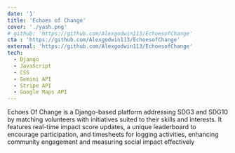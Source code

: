 ```yaml
---
date: '1'
title: 'Echoes of Change'
cover: './yash.png'
# github: 'https://github.com/Alexgodwin113/EchoesofChange'
cta : 'https://github.com/Alexgodwin113/EchoesofChange'
external: 'https://github.com/Alexgodwin113/EchoesofChange'
tech:
  - Django
  - JavaScript
  - CSS 
  - Gemini API
  - Stripe API
  - Google Maps API
---
```


Echoes Of Change is a Django-based platform addressing SDG3 and SDG10 by matching volunteers with initiatives suited to their skills and interests. It features real-time impact score updates, a unique leaderboard to encourage participation, and timesheets for logging activities, enhancing community engagement and measuring social impact effectively

